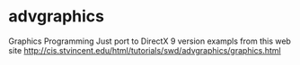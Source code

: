 advgraphics
===========

Graphics Programming
Just port to DirectX 9 version exampls from this web site http://cis.stvincent.edu/html/tutorials/swd/advgraphics/graphics.html

